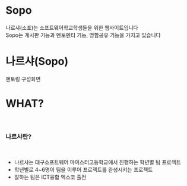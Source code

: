 # Sopo
나르샤(소포)는 소프트웨어학교학생들을 위한 웹사이트입니다
<br>
Sopo는 게시판 기능과 멘토멘티 기능, 명함공유 기능을 가지고 있습니다
<h1>나르샤(Sopo)</h1>
멘토링 구성화면 <br>
<h1>WHAT?</h1> <br>
<h3>나르샤란?</h3> <br>
<ul>
  <li>나르샤는 대구소프트웨어 마이스터고등학교에서 진행하는 학년별 팀 프로젝트</li>
  <li>학년별로 4~6명이 팀을 이루어 프로젝트를 완성시키는 프로젝트</li>
  <li>잘하는 팀은 ICT융합 엑스코 출전</li>
</ul>
